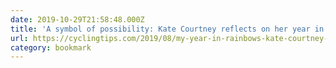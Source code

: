 ```yaml
---
date: 2019-10-29T21:58:48.000Z
title: 'A symbol of possibility: Kate Courtney reflects on her year in rainbow stri'
url: https://cyclingtips.com/2019/08/my-year-in-rainbows-kate-courtney-reflects-on-her-season-as-world-champ/
category: bookmark
---
```

